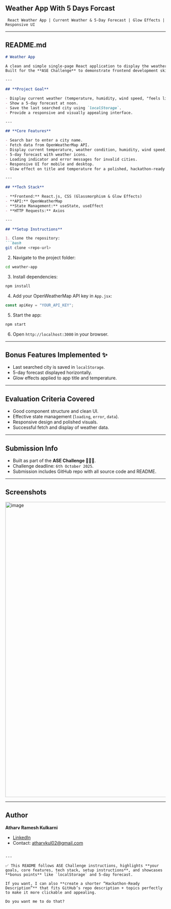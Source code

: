 

## **Weather App With 5 Days Forcast**
`
React Weather App | Current Weather & 5-Day Forecast | Glow Effects | Responsive UI`

---

## README.md

````markdown
# Weather App

A clean and simple single-page React application to display the weather for any city.  
Built for the **ASE Challenge** to demonstrate frontend development skills, clean code, and responsive UI design.

---

## **Project Goal**

- Display current weather (temperature, humidity, wind speed, "feels like") for any city.
- Show a 5-day forecast at noon.
- Save the last searched city using `localStorage`.
- Provide a responsive and visually appealing interface.

---

## **Core Features**

- Search bar to enter a city name.
- Fetch data from OpenWeatherMap API.
- Display current temperature, weather condition, humidity, wind speed, and "feels like".
- 5-day forecast with weather icons.
- Loading indicator and error messages for invalid cities.
- Responsive UI for mobile and desktop.
- Glow effect on title and temperature for a polished, hackathon-ready look.

---

## **Tech Stack**

- **Frontend:** React.js, CSS (Glassmorphism & Glow Effects)
- **API:** OpenWeatherMap
- **State Management:** useState, useEffect
- **HTTP Requests:** Axios

---

## **Setup Instructions**

1. Clone the repository:
```bash
git clone <repo-url>
````

2. Navigate to the project folder:

```bash
cd weather-app
```

3. Install dependencies:

```bash
npm install
```

4. Add your OpenWeatherMap API key in `App.jsx`:

```javascript
const apiKey = "YOUR_API_KEY";
```

5. Start the app:

```bash
npm start
```

6. Open `http://localhost:3000` in your browser.

---

## **Bonus Features Implemented ✨**

* Last searched city is saved in `localStorage`.
* 5-day forecast displayed horizontally.
* Glow effects applied to app title and temperature.

---

## **Evaluation Criteria Covered**

* Good component structure and clean UI.
* Effective state management (`loading`, `error`, `data`).
* Responsive design and polished visuals.
* Successful fetch and display of weather data.

---

## **Submission Info**

* Built as part of the **ASE Challenge 💪🔥🚀**.
* Challenge deadline: `6th October 2025`.
* Submission includes GitHub repo with all source code and README.

---

## **Screenshots**

<img width="1890" height="925" alt="image" src="https://github.com/user-attachments/assets/5eb30eaf-1e54-4e47-a634-d19d37198d8b" />

---

## **Author**

**Atharv Ramesh Kulkarni**




* [LinkedIn](https://www.linkedin.com/in/atharvkul02/)
* Contact: [atharvkul02@gmail.com](mailto:atharvkul02@gmail.com)

```

---

✅ This README follows ASE Challenge instructions, highlights **your goals, core features, tech stack, setup instructions**, and showcases **bonus points** like `localStorage` and 5-day forecast.  

If you want, I can also **create a shorter “Hackathon-Ready Description”** that fits GitHub’s repo description + topics perfectly to make it more clickable and appealing.  

Do you want me to do that?
```
